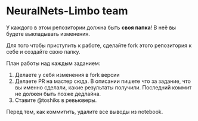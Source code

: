 # NeuralNets-Limbo team

У каждого в этом репозитории должна быть **своя папка**! В неё вы будете выкладывать изменения. 

Для того чтобы приступить к работе, сделайте fork этого репозитория к себе и создайте свою папку.

План работы над каждым заданием: 
1. Делаете у себя изменения в fork версии
2. Делаете PR на мастер сюда. В описании пишете что за задание, что вы именно сделали, какие результаты получили. Последний коммит не должен быть позже дедлайна.
3. Ставите @toshiks в ревьюверы. 

Перед тем, как коммитить, удалите все выводы из notebook. 
